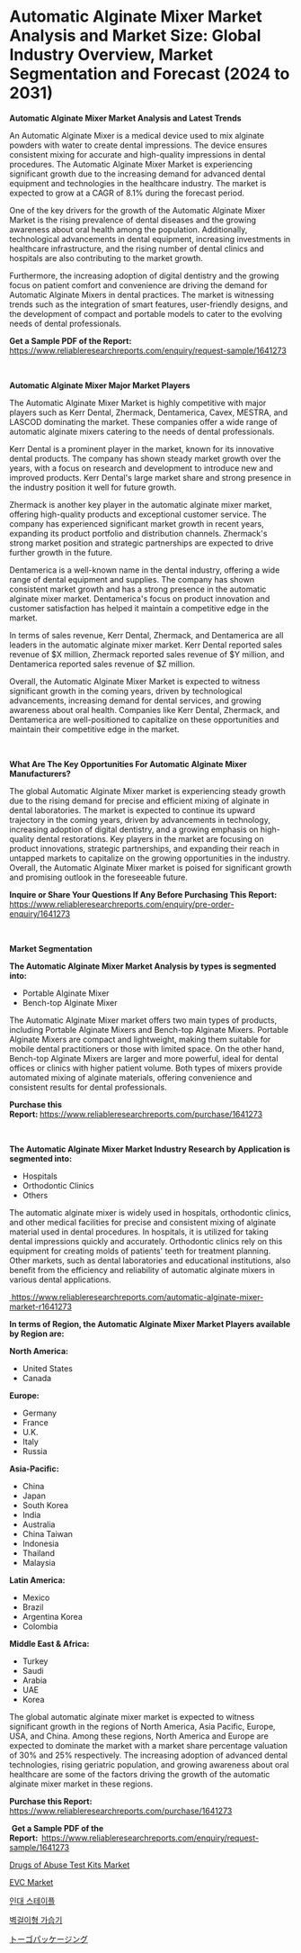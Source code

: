 <p><h1>Automatic Alginate Mixer Market Analysis and Market Size: Global Industry Overview, Market Segmentation and Forecast (2024 to 2031)</h1></p><p><strong>Automatic Alginate Mixer Market Analysis and Latest Trends</strong></p>
<p><p>An Automatic Alginate Mixer is a medical device used to mix alginate powders with water to create dental impressions. The device ensures consistent mixing for accurate and high-quality impressions in dental procedures. The Automatic Alginate Mixer Market is experiencing significant growth due to the increasing demand for advanced dental equipment and technologies in the healthcare industry. The market is expected to grow at a CAGR of 8.1% during the forecast period.</p><p>One of the key drivers for the growth of the Automatic Alginate Mixer Market is the rising prevalence of dental diseases and the growing awareness about oral health among the population. Additionally, technological advancements in dental equipment, increasing investments in healthcare infrastructure, and the rising number of dental clinics and hospitals are also contributing to the market growth.</p><p>Furthermore, the increasing adoption of digital dentistry and the growing focus on patient comfort and convenience are driving the demand for Automatic Alginate Mixers in dental practices. The market is witnessing trends such as the integration of smart features, user-friendly designs, and the development of compact and portable models to cater to the evolving needs of dental professionals.</p></p>
<p><strong>Get a Sample PDF of the Report:&nbsp;</strong> <a href="https://www.reliableresearchreports.com/enquiry/request-sample/1641273">https://www.reliableresearchreports.com/enquiry/request-sample/1641273</a></p>
<p>&nbsp;</p>
<p><strong>Automatic Alginate Mixer Major Market Players</strong></p>
<p><p>The Automatic Alginate Mixer Market is highly competitive with major players such as Kerr Dental, Zhermack, Dentamerica, Cavex, MESTRA, and LASCOD dominating the market. These companies offer a wide range of automatic alginate mixers catering to the needs of dental professionals.</p><p>Kerr Dental is a prominent player in the market, known for its innovative dental products. The company has shown steady market growth over the years, with a focus on research and development to introduce new and improved products. Kerr Dental's large market share and strong presence in the industry position it well for future growth.</p><p>Zhermack is another key player in the automatic alginate mixer market, offering high-quality products and exceptional customer service. The company has experienced significant market growth in recent years, expanding its product portfolio and distribution channels. Zhermack's strong market position and strategic partnerships are expected to drive further growth in the future.</p><p>Dentamerica is a well-known name in the dental industry, offering a wide range of dental equipment and supplies. The company has shown consistent market growth and has a strong presence in the automatic alginate mixer market. Dentamerica's focus on product innovation and customer satisfaction has helped it maintain a competitive edge in the market.</p><p>In terms of sales revenue, Kerr Dental, Zhermack, and Dentamerica are all leaders in the automatic alginate mixer market. Kerr Dental reported sales revenue of $X million, Zhermack reported sales revenue of $Y million, and Dentamerica reported sales revenue of $Z million.</p><p>Overall, the Automatic Alginate Mixer Market is expected to witness significant growth in the coming years, driven by technological advancements, increasing demand for dental services, and growing awareness about oral health. Companies like Kerr Dental, Zhermack, and Dentamerica are well-positioned to capitalize on these opportunities and maintain their competitive edge in the market.</p></p>
<p>&nbsp;</p>
<p><strong>What Are The Key Opportunities For Automatic Alginate Mixer Manufacturers?</strong></p>
<p><p>The global Automatic Alginate Mixer market is experiencing steady growth due to the rising demand for precise and efficient mixing of alginate in dental laboratories. The market is expected to continue its upward trajectory in the coming years, driven by advancements in technology, increasing adoption of digital dentistry, and a growing emphasis on high-quality dental restorations. Key players in the market are focusing on product innovations, strategic partnerships, and expanding their reach in untapped markets to capitalize on the growing opportunities in the industry. Overall, the Automatic Alginate Mixer market is poised for significant growth and promising outlook in the foreseeable future.</p></p>
<p><strong>Inquire or Share Your Questions If Any Before Purchasing This Report:</strong> <a href="https://www.reliableresearchreports.com/enquiry/pre-order-enquiry/1641273">https://www.reliableresearchreports.com/enquiry/pre-order-enquiry/1641273</a></p>
<p>&nbsp;</p>
<p><strong>Market Segmentation</strong></p>
<p><strong>The Automatic Alginate Mixer Market Analysis by types is segmented into:</strong></p>
<p><ul><li>Portable Alginate Mixer</li><li>Bench-top Alginate Mixer</li></ul></p>
<p><p>The Automatic Alginate Mixer market offers two main types of products, including Portable Alginate Mixers and Bench-top Alginate Mixers. Portable Alginate Mixers are compact and lightweight, making them suitable for mobile dental practitioners or those with limited space. On the other hand, Bench-top Alginate Mixers are larger and more powerful, ideal for dental offices or clinics with higher patient volume. Both types of mixers provide automated mixing of alginate materials, offering convenience and consistent results for dental professionals.</p></p>
<p><strong>Purchase this Report:&nbsp;</strong><a href="https://www.reliableresearchreports.com/purchase/1641273">https://www.reliableresearchreports.com/purchase/1641273</a></p>
<p>&nbsp;</p>
<p><strong>The Automatic Alginate Mixer Market Industry Research by Application is segmented into:</strong></p>
<p><ul><li>Hospitals</li><li>Orthodontic Clinics</li><li>Others</li></ul></p>
<p><p>The automatic alginate mixer is widely used in hospitals, orthodontic clinics, and other medical facilities for precise and consistent mixing of alginate material used in dental procedures. In hospitals, it is utilized for taking dental impressions quickly and accurately. Orthodontic clinics rely on this equipment for creating molds of patients' teeth for treatment planning. Other markets, such as dental laboratories and educational institutions, also benefit from the efficiency and reliability of automatic alginate mixers in various dental applications.</p></p>
<p><a href="https://www.reliableresearchreports.com/automatic-alginate-mixer-market-r1641273">&nbsp;https://www.reliableresearchreports.com/automatic-alginate-mixer-market-r1641273</a></p>
<p><strong>In terms of Region, the Automatic Alginate Mixer Market Players available by Region are:</strong></p>
<p>
    <p> <strong> North America: </strong>
        <ul>
            <li>United States</li>
            <li>Canada</li>
        </ul>
        </p> 
    <p> <strong> Europe: </strong>
        <ul>
            <li>Germany</li>
            <li>France</li>
            <li>U.K.</li>
            <li>Italy</li>
            <li>Russia</li>
        </ul>
        </p> 
    <p> <strong> Asia-Pacific: </strong>
        <ul>
            <li>China</li>
            <li>Japan</li>
            <li>South Korea</li>
            <li>India</li>
            <li>Australia</li>
            <li>China Taiwan</li>
            <li>Indonesia</li>
            <li>Thailand</li>
            <li>Malaysia</li>
        </ul>
        </p> 
    <p> <strong> Latin America: </strong>
        <ul>
            <li>Mexico</li>
            <li>Brazil</li>
            <li>Argentina Korea</li>
            <li>Colombia</li>
        </ul>
        </p> 
    <p> <strong> Middle East & Africa: </strong>
        <ul>
            <li>Turkey</li>
            <li>Saudi</li>
            <li>Arabia</li>
            <li>UAE</li>
            <li>Korea</li>
        </ul>
    </p>
    </p>
<p><p>The global automatic alginate mixer market is expected to witness significant growth in the regions of North America, Asia Pacific, Europe, USA, and China. Among these regions, North America and Europe are expected to dominate the market with a market share percentage valuation of 30% and 25% respectively. The increasing adoption of advanced dental technologies, rising geriatric population, and growing awareness about oral healthcare are some of the factors driving the growth of the automatic alginate mixer market in these regions.</p></p>
<p><strong>Purchase this Report: </strong><a href="https://www.reliableresearchreports.com/purchase/1641273">https://www.reliableresearchreports.com/purchase/1641273</a></p>
<p>&nbsp;<strong>Get a Sample PDF of the Report:&nbsp;&nbsp;</strong><a href="https://www.reliableresearchreports.com/enquiry/request-sample/1641273">https://www.reliableresearchreports.com/enquiry/request-sample/1641273</a></p>
<p><strong></strong></p>
<p><p><a href="https://github.com/lbird53714/Market-Research-Report-List-4/blob/main/drugs-of-abuse-test-kits-market.md">Drugs of Abuse Test Kits Market</a></p><p><a href="https://www.linkedin.com/pulse/analyzing-evc-market-global-industry-perspective-forecast-s0joe?trackingId=pxqqW%2FIcB0jYJLXWz%2BekVA%3D%3D">EVC Market</a></p><p><a href="https://medium.com/@anvil67678789/%EC%9D%B8%EB%8C%80-%EC%8A%A4%ED%85%8C%EC%9D%B4%ED%94%8C-%EC%8B%9C%EC%9E%A5-%EB%B6%84%EC%84%9D-%EB%B0%8F-2024%EB%85%84%EB%B6%80%ED%84%B0-2031%EB%85%84%EA%B9%8C%EC%A7%80%EC%9D%98-%ED%81%AC%EA%B8%B0-%EC%98%88%EC%B8%A1-768272b3d9d4">인대 스테이플</a></p><p><a href="https://medium.com/@soloncarter42/%ED%96%89%EA%B1%B0%ED%98%95-%EA%B0%80%EC%8A%B5%EA%B8%B0-%EC%8B%9C%EC%9E%A5-%EC%8B%9C%EC%9E%A5-%EC%A0%90%EC%9C%A0%EC%9C%A8-%EC%8B%9C%EC%9E%A5-%EB%8F%99%ED%96%A5-%EB%B0%8F-%EB%AF%B8%EB%9E%98-%EC%84%B1%EC%9E%A5-%ED%83%90%EC%83%89-fb5733475df0">벽걸이형 가습기</a></p><p><a href="https://medium.com/@timslater46/%E6%9D%B1%E9%83%B7%E3%83%91%E3%83%83%E3%82%B1%E3%83%BC%E3%82%B8%E3%83%B3%E3%82%B0%E5%B8%82%E5%A0%B4%E3%81%AE%E5%88%86%E6%9E%90%E3%81%A82024%E5%B9%B4%E3%81%8B%E3%82%892031%E5%B9%B4%E3%81%BE%E3%81%A7%E3%81%AE%E4%BA%88%E6%B8%AC%E3%82%B5%E3%82%A4%E3%82%BA-2e77dc5266a3">トーゴパッケージング</a></p></p>